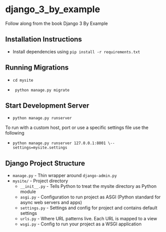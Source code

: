 # django_3_by_example
Follow along from the book Django 3 By Example

## Installation Instructions
* Install dependencies using `pip install -r requirements.txt`

## Running Migrations
* `cd mysite`

* ` python manage.py migrate`

## Start Development Server
* `python manage.py runserver`

To run with a custom host, port or use a specific settings file use the following
* `python manage.py runserver 127.0.0.1:8001 \--settings=mysite.settings`

## Django Project Structure
* `manage.py` - Thin wrapper around `django-admin.py`
* `mysite/` - Project directory 
    * `__init__.py` - Tells Python to treat the mysite directory as Python module
    * `asgi.py` - Configuration to run project as ASGI (Python standard for async web servers and apps)
    * `settings.py` - Settings and config for project and contains default settings
    * `urls.py` - Where URL patterns live. Each URL is mapped to a view
    * `wsgi.py` - Config to run your project as a WSGI application
